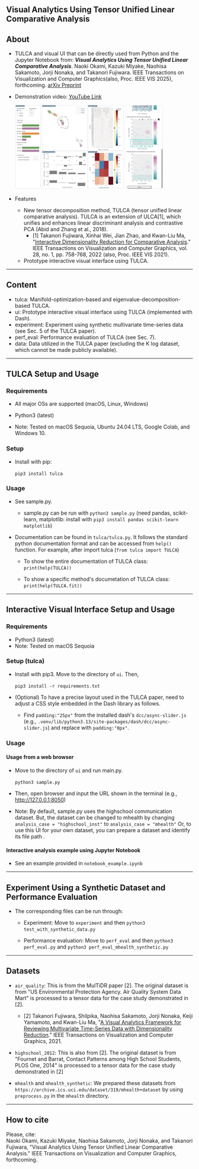 ## Visual Analytics Using Tensor Unified Linear Comparative Analysis

About
-----
* TULCA and visual UI that can be directly used from Python and the Jupyter Notebook from: ***Visual Analytics Using Tensor Unified Linear Comparative Analysis***.
Naoki Okami, Kazuki Miyake, Naohisa Sakamoto, Jorji Nonaka, and Takanori Fujiwara.
IEEE Transactions on Visualization and Computer Graphics(also, Proc. IEEE VIS 2025), forthcoming.
[arXiv Preprint](https://doi.org/10.48550/arXiv.2507.19988)

* Demonstration video: [YouTube Link](https://www.youtube.com/watch?v=qH66WYiLUhE)


  [<img src="images/video_teaser.png" width="400"/>](https://www.youtube.com/watch?v=qH66WYiLUhE)

* Features
  * New tensor decomposition method, TULCA (tensor unified linear comparative analysis). TULCA is an extension of ULCA[1], which unifies and enhances linear discriminant analysis and contrastive PCA (Abid and Zhang et al., 2018).
    * [1] Takanori Fujiwara, Xinhai Wei, Jian Zhao, and Kwan-Liu Ma, "[Interactive Dimensionality Reduction for Comparative Analysis](https://doi.org/10.1109/TVCG.2021.3114807)." IEEE Transactions on Visualization and Computer Graphics, vol. 28, no. 1, pp. 758-768, 2022 (also, Proc. IEEE VIS 2021).
  * Prototype interactive visual interface using TULCA.

******

Content
-----
* tulca: Manifold-optimization-based and eigenvalue-decomposition-based TULCA.
* ui: Prototype interactive visual interface using TULCA (implemented with Dash).
* experiment: Experiment using synthetic multivariate time-series data (see Sec. 5 of the TULCA paper).
* perf_eval: Performance evaluation of TULCA (see Sec. 7).
* data: Data utilized in the TULCA paper (excluding the K log dataset, which cannot be made publicly available).

******

TULCA Setup and Usage
-----

### Requirements
* All major OSs are supported (macOS, Linux, Windows)

* Python3 (latest)

* Note: Tested on macOS Sequoia, Ubuntu 24.04 LTS, Google Colab, and Windows 10.

### Setup

* Install with pip:

    `pip3 install tulca`

### Usage
* See sample.py. 
  * sample.py can be run with `python3 sample.py` (need pandas, scikit-learn, matplotlib: install with `pip3 install pandas scikit-learn matplotlib`)

* Documentation can be found in `tulca/tulca.py`. It follows the standard python documentation format and can be accessed from `help()` function. For example, after import tulca (`from tulca import TULCA`)

  - To show the entire documentation of TULCA class: `print(help(TULCA))`

  - To show a specific method's documetation of TULCA class: `print(help(TULCA.fit))`



******

Interactive Visual Interface Setup and Usage
-----

### Requirements
* Python3 (latest)
* Note: Tested on macOS Sequoia

### Setup (tulca)

* Install with pip3. Move to the directory of `ui`. Then,

    `pip3 install -r requirements.txt`

* (Optional) To have a precise layout used in the TULCA paper, need to adjust a CSS style embedded in the Dash library as follows.

  * Find `padding:"25px"` from the installed dash's `dcc/async-slider.js` (e.g., `.venv/lib/python3.13/site-packages/dash/dcc/async-slider.js`) and replace with `padding:"0px"`.

### Usage

#### Usage from a web browser 
* Move to the directory of `ui` and run main.py. 

  `python3 sample.py`

* Then, open browser and input the URL shown in the terminal (e.g., http://127.0.0.1:8050)

* Note: By default, sample.py uses the highschool communication dataset. But, the dataset can be changed to mhealth by changing `analysis_case = "highschool_inst"` to `analysis_case = "mhealth"` Or, to use this UI for your own dataset, you can prepare a dataset and identify its file path .

#### Interactive analysis example using Jupyter Notebook
* See an example provided in `notebook_example.ipynb`


******

Experiment Using a Synthetic Dataset and Performance Evaluation
-----
* The corresponding files can be run through:

  * Experiment: Move to `experiment` and then `python3 test_with_synthetic_data.py`

  * Performance evaluation: Move to `perf_eval` and then `python3 perf_eval.py` and `python3 perf_eval_mhealth_synthetic.py`


******

Datasets
-----
- `air_quality`: This is from the MulTiDR paper [2]. The original dataset is from "US Environmental Protection Agency. Air Quality System Data Mart" is processed to a tensor data for the case study demonstrated in [2].

  - [2] Takanori Fujiwara, Shilpika, Naohisa Sakamoto, Jorji Nonaka, Keiji Yamamoto, and Kwan-Liu Ma, "[A Visual Analytics Framework for Reviewing Multivariate Time-Series Data with Dimensionality Reduction](https://doi.org/10.1109/TVCG.2020.3028889)." IEEE Transactions on Visualization and Computer Graphics, 2021.

- `highschool_2012`: This is also from [2]. The original dataset is from "Fournet and Barrat, Contact Patterns among High School Students, PLOS One, 2014" is processed to a tensor data for the case study demonstrated in [2]

- `mhealth` and `mhealth_synthetic`: We prepared these datasets from `https://archive.ics.uci.edu/dataset/319/mhealth+dataset` by using `preprocess.py` in the `mhealth` directory.

******

How to cite
-----
Please, cite:    
Naoki Okami, Kazuki Miyake, Naohisa Sakamoto, Jorji Nonaka, and Takanori Fujiwara, "Visual Analytics Using Tensor Unified Linear Comparative Analysis." IEEE Transactions on Visualization and Computer Graphics, forthcoming.
